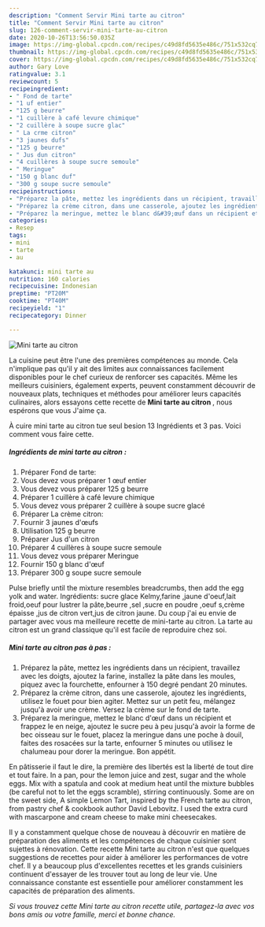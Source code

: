 ```yaml
---
description: "Comment Servir Mini tarte au citron"
title: "Comment Servir Mini tarte au citron"
slug: 126-comment-servir-mini-tarte-au-citron
date: 2020-10-26T13:56:50.035Z
image: https://img-global.cpcdn.com/recipes/c49d8fd5635e486c/751x532cq70/mini-tarte-au-citron-photo-principale-de-la-recette.jpg
thumbnail: https://img-global.cpcdn.com/recipes/c49d8fd5635e486c/751x532cq70/mini-tarte-au-citron-photo-principale-de-la-recette.jpg
cover: https://img-global.cpcdn.com/recipes/c49d8fd5635e486c/751x532cq70/mini-tarte-au-citron-photo-principale-de-la-recette.jpg
author: Gary Love
ratingvalue: 3.1
reviewcount: 5
recipeingredient:
- " Fond de tarte"
- "1 uf entier"
- "125 g beurre"
- "1 cuillère à café levure chimique"
- "2 cuillère à soupe sucre glac"
- " La crme citron"
- "3 jaunes dufs"
- "125 g beurre"
- " Jus dun citron"
- "4 cuillères à soupe sucre semoule"
- " Meringue"
- "150 g blanc duf"
- "300 g soupe sucre semoule"
recipeinstructions:
- "Préparez la pâte, mettez les ingrédients dans un récipient, travaillez avec les doigts, ajoutez la farine, installez la pâte dans les moules, piquez avec la fourchette, enfourner à 150 degré pendant 20 minutes."
- "Préparez la crème citron, dans une casserole, ajoutez les ingrédients, utilisez le fouet pour bien agiter. Mettez sur un petit feu, mélangez jusqu&#39;à avoir une crème. Versez la crème sur le fond de tarte."
- "Préparez la meringue, mettez le blanc d&#39;œuf dans un récipient et frappez le en neige, ajoutez le sucre peu à peu jusqu&#39;à avoir la forme de bec oisseau sur le fouet, placez la meringue dans une poche à douil, faites des rosacées sur la tarte, enfourner 5 minutes ou utilisez le chalumeau pour dorer la meringue. Bon appétit."
categories:
- Resep
tags:
- mini
- tarte
- au

katakunci: mini tarte au 
nutrition: 160 calories
recipecuisine: Indonesian
preptime: "PT20M"
cooktime: "PT40M"
recipeyield: "1"
recipecategory: Dinner

---
```



![Mini tarte au citron](https://img-global.cpcdn.com/recipes/c49d8fd5635e486c/751x532cq70/mini-tarte-au-citron-photo-principale-de-la-recette.jpg)

La cuisine peut être l'une des premières compétences au monde. Cela n'implique pas qu'il y ait des limites aux connaissances facilement disponibles pour le chef curieux de renforcer ses capacités. Même les meilleurs cuisiniers, également experts, peuvent constamment découvrir de nouveaux plats, techniques et méthodes pour améliorer leurs capacités culinaires, alors essayons cette recette de <strong> Mini tarte au citron </strong>, nous espérons que vous J'aime ça.

<!--inarticleads1-->

À cuire mini tarte au citron tue seul besion 13 Ingrédients et 3 pas. Voici comment vous faire cette.

##### Ingrédients de mini tarte au citron :

1. Préparer  Fond de tarte:
1. Vous devez vous préparer 1 œuf entier
1. Vous devez vous préparer 125 g beurre
1. Préparer 1 cuillère à café levure chimique
1. Vous devez vous préparer 2 cuillère à soupe sucre glacé
1. Préparer  La crème citron:
1. Fournir 3 jaunes d&#39;œufs
1. Utilisation 125 g beurre
1. Préparer  Jus d&#39;un citron
1. Préparer 4 cuillères à soupe sucre semoule
1. Vous devez vous préparer  Meringue
1. Fournir 150 g blanc d&#39;œuf
1. Préparer 300 g soupe sucre semoule


Pulse briefly until the mixture resembles breadcrumbs, then add the egg yolk and water. Ingrédients: sucre glace Kelmy,farine ,jaune d&#39;oeuf,lait froid,oeuf pour lustrer la pâte,beurre ,sel ,sucre en poudre ,oeuf s,crème épaisse ,jus de citron vert,jus de citron jaune. Du coup j&#39;ai eu envie de partager avec vous ma meilleure recette de mini-tarte au citron. La tarte au citron est un grand classique qu&#39;il est facile de reproduire chez soi. 

<!--inarticleads2-->

##### Mini tarte au citron pas à pas :

1. Préparez la pâte, mettez les ingrédients dans un récipient, travaillez avec les doigts, ajoutez la farine, installez la pâte dans les moules, piquez avec la fourchette, enfourner à 150 degré pendant 20 minutes.
1. Préparez la crème citron, dans une casserole, ajoutez les ingrédients, utilisez le fouet pour bien agiter. Mettez sur un petit feu, mélangez jusqu&#39;à avoir une crème. Versez la crème sur le fond de tarte.
1. Préparez la meringue, mettez le blanc d&#39;œuf dans un récipient et frappez le en neige, ajoutez le sucre peu à peu jusqu&#39;à avoir la forme de bec oisseau sur le fouet, placez la meringue dans une poche à douil, faites des rosacées sur la tarte, enfourner 5 minutes ou utilisez le chalumeau pour dorer la meringue. Bon appétit.


En pâtisserie il faut le dire, la première des libertés est la liberté de tout dire et tout faire. In a pan, pour the lemon juice and zest, sugar and the whole eggs. Mix with a spatula and cook at medium heat until the mixture bubbles (be careful not to let the eggs scramble), stirring continuously. Some are on the sweet side, A simple Lemon Tart, inspired by the French tarte au citron, from pastry chef &amp; cookbook author David Lebovitz. I used the extra curd with mascarpone and cream cheese to make mini cheesecakes. 

<!--inarticleads1-->

<p>
Il y a constamment quelque chose de nouveau à découvrir en matière de préparation des aliments et les compétences de chaque cuisinier sont sujettes à rénovation. Cette recette Mini tarte au citron n'est que quelques suggestions de recettes pour aider à améliorer les performances de votre chef. Il y a beaucoup plus d'excellentes recettes et les grands cuisiniers continuent d'essayer de les trouver tout au long de leur vie. Une connaissance constante est essentielle pour améliorer constamment les capacités de préparation des aliments.
</p>

<p>
<i>Si vous trouvez cette Mini tarte au citron recette utile, partagez-la avec vos bons amis ou votre famille, merci et bonne chance.</i>
</p>
